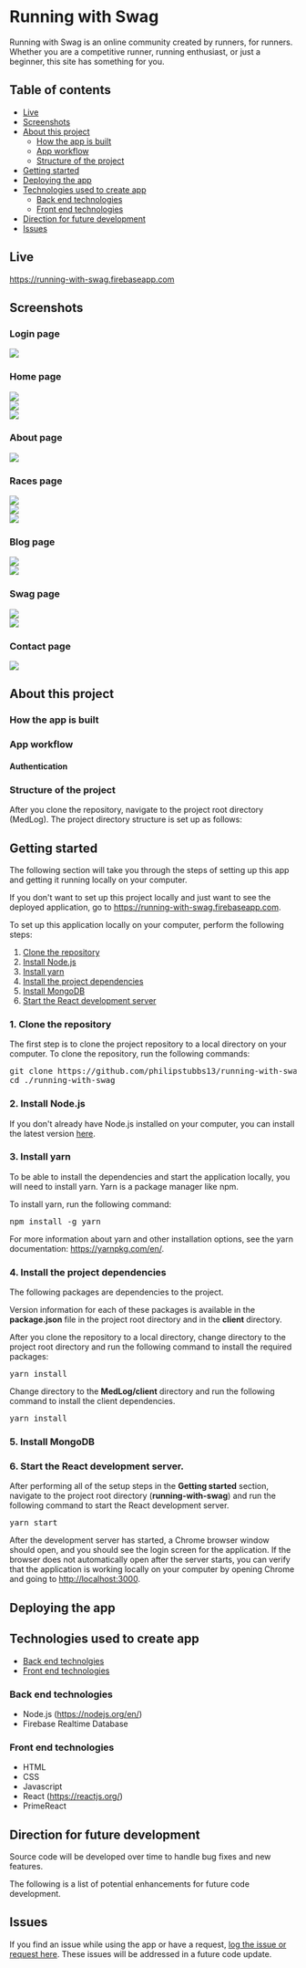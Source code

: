 # Running with Swag

Running with Swag is an online community created by runners, for runners. Whether you are a competitive runner, running enthusiast, or just a beginner, this site has something for you.

## Table of contents

* [Live](#live)
* [Screenshots](#screenshots)
* [About this project](#about-this-project)
  * [How the app is built](#how-the-app-is-built)
  * [App workflow](#workflow)
  * [Structure of the project](#project-structure)
* [Getting started](#getting-started)
* [Deploying the app](#deployment)
* [Technologies used to create app](#technologies-used)
  * [Back end technologies](#Backend)
  * [Front end technologies](#Frontend)
* [Direction for future development](#future)
* [Issues](#Issues)

## <a name="live"></a>Live

<https://running-with-swag.firebaseapp.com>

## <a name="screenshots"></a> Screenshots

### Login page

<img src="./readme_images/login.png">

### Home page

<img src="./readme_images/home1.png">
<br>
<img src="./readme_images/home2.png">
<br>
<img src="./readme_images/home3.png">

### About page

<img src="./readme_images/about.png">

### Races page

<img src="./readme_images/races1.png">
<br>
<img src="./readme_images/races2.png">
<br>
<img src="./readme_images/races3.png">

### Blog page

<img src="./readme_images/blog1.png">
<br>
<img src="./readme_images/blog2.png">

### Swag page

<img src="./readme_images/swag1.png">
<br>
<img src="./readme_images/swag2.png">

### Contact page

<img src="./readme_images/contact.png">

## <a name="about-this-project"></a> About this project

### <a name="how-the-app-is-built"></a> How the app is built

### <a name="workflow"></a> App workflow

#### Authentication

### <a name="project-structure"></a> Structure of the project

After you clone the repository, navigate to the project root directory (MedLog). The project directory structure is set up as follows:

## <a name="getting-started"></a> Getting started

The following section will take you through the steps of setting up this app and getting it running locally on your computer.

If you don't want to set up this project locally and just want to see the deployed application, go to <https://running-with-swag.firebaseapp.com>.

To set up this application locally on your computer, perform the following steps:

  1. [Clone the repository](#clone-repository)
  2. [Install Node.js](#install-node)
  3. [Install yarn](#install-yarn)
  4. [Install the project dependencies](#dependencies)
  5. [Install MongoDB](#install-mongo)
  6. [Start the React development server](#start-server)

###  <a name="clone-repository"></a> 1. Clone the repository
The first step is to clone the project repository to a local directory on your computer. To clone the repository, run the following commands:
<pre>
git clone https://github.com/philipstubbs13/running-with-swag.git
cd ./running-with-swag
</pre>

###  <a name="install-node"></a> 2. Install Node.js

<p>If you don't already have Node.js installed on your computer, you can install the latest version <a href="https://nodejs.org/en/">here</a>.</p>

### <a name="install-yarn"></a> 3. Install yarn

To be able to install the dependencies and start the application locally, you will need to install yarn. Yarn is a package manager like npm.

To install yarn, run the following command:
<pre>npm install -g yarn</pre>

For more information about yarn and other installation options, see the yarn documentation: https://yarnpkg.com/en/.

### <a name="dependencies"></a> 4. Install the project dependencies

<p>The following packages are dependencies to the project.<p>

<p>Version information for each of these packages is available in the <b>package.json</b> file in the project root directory and in the <b>client</b> directory.</p>

<p>After you clone the repository to a local directory, change directory to the project root directory and run the following command to install the required packages:</p>
<pre>yarn install</pre>

<p>Change directory to the <b>MedLog/client</b> directory and run the following command to install the client dependencies.</p>

<pre>yarn install</pre>

###  <a name="install-mongo"></a> 5. Install MongoDB

###  <a name="start-server"></a> 6. Start the React development server.
<p>After performing all of the setup steps in the <b>Getting started</b> section, navigate to the project root directory (<b>running-with-swag</b>) and run the following command to start the React development server.</p>
<pre>yarn start</pre>

<p>After the development server has started, a Chrome browser window should open, and you should see the login screen for the application. If the browser does not automatically open after the server starts, you can verify that the application is working locally on your computer by opening Chrome and going to <a href="http://localhost:3000">http://localhost:3000</a>.

## <a name="deployment"></a> Deploying the app

## <a name="technologies-used"></a> Technologies used to create app

* [Back end technolgies](#Backend)
* [Front end technologies](#Frontend)

### <a name ="Backend"></a> Back end technologies

* Node.js (<https://nodejs.org/en/>)
* Firebase Realtime Database

### <a name="Frontend"></a> Front end technologies

* HTML
* CSS
* Javascript
* React (<https://reactjs.org/>)
* PrimeReact

## <a name="future"></a> Direction for future development

Source code will be developed over time to handle bug fixes and new features.

The following is a list of potential enhancements for future code development.

## <a name ="Issues"></a> Issues

<p>If you find an issue while using the app or have a request, <a href="https://github.com/philipstubbs13/running-with-swag/issues/" target="_blank">log the issue or request here</a>. These issues will be addressed in a future code update.</p>
